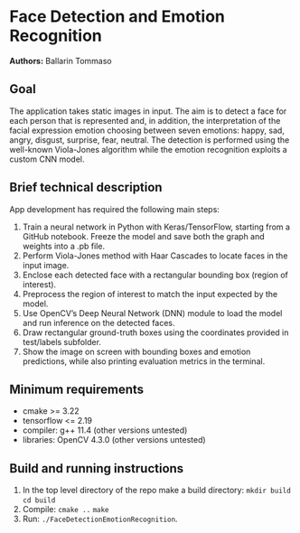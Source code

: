 # Face Detection and Emotion Recognition

**Authors:** Ballarin Tommaso

## Goal
The application takes static images in input. The aim is to detect a face for each person that is represented and, in addition, the interpretation of the facial expression emotion choosing between seven emotions: happy, sad, angry, disgust, surprise, fear, neutral. The detection is performed using the well-known Viola-Jones algorithm while the emotion recognition exploits a custom CNN model.


## Brief technical description
App development has required the following main steps:

1. Train a neural network in Python with Keras/TensorFlow, starting from a GitHub notebook. Freeze the model and save both the graph and weights into a .pb file.
2. Perform Viola-Jones method with Haar Cascades to locate faces in the input image.
3. Enclose each detected face with a rectangular bounding box (region of interest).
4. Preprocess the region of interest to match the input expected by the model.
5. Use OpenCV’s Deep Neural Network (DNN) module to load the model and run inference on the detected faces.
6. Draw rectangular ground-truth boxes using the coordinates provided in test/labels subfolder.
7. Show the image on screen with bounding boxes and emotion predictions, while also printing evaluation metrics in the terminal.


## Minimum requirements
- cmake >= 3.22
- tensorflow <= 2.19
- compiler: g++ 11.4 (other versions untested)
- libraries: OpenCV 4.3.0 (other versions untested)


## Build and running instructions
1. In the top level directory of the repo make a build directory: 
   `mkdir build` 
   `cd build`
2. Compile: 
   `cmake ..`
   `make`
3. Run: `./FaceDetectionEmotionRecognition`.
